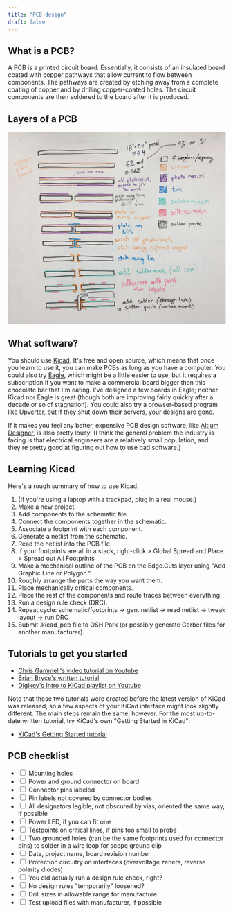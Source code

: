 ```yaml
---
title: "PCB design"
draft: false
---
```


## What is a PCB?

A PCB is a printed circuit board. Essentially, it consists of an insulated board coated with copper pathways that allow current to flow between components. The pathways are created by etching away from a complete coating of copper and by drilling copper-coated holes. The circuit components are then soldered to the board after it is produced. 

## Layers of a PCB

![layers of a PCB](/img/pcb-fabrication-layers.jpg)

## What software?

You should use [Kicad](https://kicad-pcb.org). It's free and open source, which means that once you learn to use it, you can make PCBs as long as you have a computer. You could also try [Eagle](https://www.autodesk.com/products/eagle/overview), which might be a little easier to use, but it requires a subscription if you want to make a commercial board bigger than this chocolate bar that I'm eating. I've designed a few boards in Eagle; neither Kicad nor Eagle is great (though both are improving fairly quickly after a decade or so of stagnation). You could also try a browser-based program like [Upverter](https://upverter.com), but if they shut down their servers, your designs are gone.

If it makes you feel any better, expensive PCB design software, like [Altium Designer](http://altium.com), is also pretty lousy. (I think the general problem the industry is facing is that electrical engineers are a relatively small population, and they're pretty good at figuring out how to use bad software.)

## Learning Kicad

Here's a rough summary of how to use Kicad.

1.  (If you're using a laptop with a trackpad, plug in a real mouse.)
2.  Make a new project.
3.  Add components to the schematic file.
4.  Connect the components together in the schematic.
5.  Associate a footprint with each component.
6.  Generate a netlist from the schematic.
7.  Read the netlist into the PCB file.
8.  If your footprints are all in a stack, right-click > Global Spread and Place > Spread out All Footprints
9.  Make a mechanical outline of the PCB on the Edge.Cuts layer using "Add Graphic Line or Polygon."
10.  Roughly arrange the parts the way you want them.
11.  Place mechanically critical components.
12.  Place the rest of the components and route traces between everything.
13.  Run a design rule check (DRC).
14.  Repeat cycle: schematic/footprints -> gen. netlist -> read netlist -> tweak layout -> run DRC
15.  Submit .kicad_pcb file to OSH Park (or possibly generate Gerber files for another manufacturer).

## Tutorials to get you started

*   [Chris Gammell's video tutorial on Youtube](https://www.youtube.com/watch?v=PlDOnSHkX2c)
*   [Brian Bryce's written tutorial](http://babryce.com/kicad/tutorial.html)
*   [Digikey's Intro to KiCad playlist on Youtube](https://www.youtube.com/watch?v=vaCVh2SAZY4) 

Note that these two tutorials were created before the latest version of KiCad was released, so a few aspects of your KiCad interface might look slightly different. The main steps remain the same, however. For the most up-to-date written tutorial, try KiCad's own "Getting Started in KiCad":
*   [KiCad's Getting Started tutorial](https://docs.kicad-pcb.org/#_getting_started)


## PCB checklist

*   <input type="checkbox"> Mounting holes
*   <input type="checkbox"> Power and ground connector on board
*   <input type="checkbox"> Connector pins labeled
*   <input type="checkbox"> Pin labels not covered by connector bodies
*   <input type="checkbox"> All designators legible, not obscured by vias, oriented the same way, if possible
*   <input type="checkbox"> Power LED, if you can fit one
*   <input type="checkbox"> Testpoints on critical lines, if pins too small to probe
*   <input type="checkbox"> Two grounded holes (can be the same footprints used for connector pins) to solder in a wire loop for scope ground clip
*   <input type="checkbox"> Date, project name, board revision number
*   <input type="checkbox"> Protection circuitry on interfaces (overvoltage zeners, reverse polarity diodes)
*   <input type="checkbox"> You did actually run a design rule check, right?
*   <input type="checkbox"> No design rules "temporarily" loosened?
*   <input type="checkbox"> Drill sizes in allowable range for manufacture
*   <input type="checkbox"> Test upload files with manufacturer, if possible
